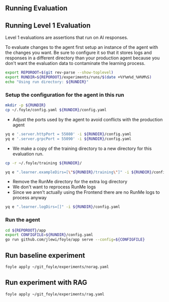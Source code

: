 ## Running Evaluation

## Running Level 1 Evaluation

Level 1 evaluations are assertions that run on AI responses.

To evaluate changes to the agent first setup an instance of the agent with the changes you want.
Be sure to configure it so that it stores logs and responses in a different directory than your production
agent because you don't want the evaluation data to contaminate the learning process.

```sh {"id":"01J4DJT0G24YH9K4F8YRTSZD8N"}
export REPOROOT=$(git rev-parse --show-toplevel)
export RUNDIR=${REPOROOT}/experiments/runs/$(date +%Y%m%d_%H%M%S)
echo "Using run directory: ${RUNDIR}"
```

### Setup the configuration for the agent in this run

```sh {"id":"01J4DKE3M85ETKNHFH4G0HT0M6"}
mkdir -p ${RUNDIR}
cp ~/.foyle/config.yaml ${RUNDIR}/config.yaml
```

* Adjust the ports used by the agent to avoid conflicts with the production agent

```sh {"id":"01J4DKK0N36XN2HV4GQK7YRXCC"}
yq e '.server.httpPort = 55080' -i ${RUNDIR}/config.yaml
yq e '.server.grpcPort = 55090' -i ${RUNDIR}/config.yaml
```

* We make a copy of the training directory to a new directory for this evaluation run.

```sh {"id":"01J4DKP9P59GCGNG6QXX6KR9AF"}
cp -r ~/.foyle/training ${RUNDIR}/
```

```sh {"id":"01J4DKQXXB8P7CV7VS4YS5DHDD"}
yq e ".learner.exampleDirs=[\"${RUNDIR}/training\"]" -i ${RUNDIR}/config.yaml
```

* Remove the RunMe directory for the extra log directory
* We don't want to reprocess RunMe logs
* Since we aren't actually using the Frontend there are no RunMe logs to process anyway

```sh {"id":"01J4F79ZE8YAAKV252G2T7XD25"}
yq e ".learner.logDirs=[]" -i ${RUNDIR}/config.yaml
```

### Run the agent

```sh {"id":"01J4DM107F0GJWJKFV4P77TAQY"}
cd ${REPOROOT}/app
export CONFIGFILE=${RUNDIR}/config.yaml
go run github.com/jlewi/foyle/app serve --config=${CONFIGFILE}
```

## Run baseline experiment

```sh {"id":"01HZ38BC6WJF5RB9ZYTXBJE38M"}
foyle apply ~/git_foyle/experiments/norag.yaml
```

## Run experiment with RAG

```sh {"id":"01HZ38QWPZ565XH11CCKYCF1M7"}
foyle apply ~/git_foyle/experiments/rag.yaml
```